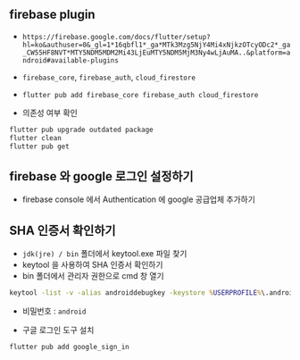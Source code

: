## firebase plugin
- `https://firebase.google.com/docs/flutter/setup?hl=ko&authuser=0&_gl=1*16qbfl1*_ga*MTk3Mzg5NjY4Mi4xNjkzOTcyODc2*_ga_CW55HF8NVT*MTY5NDM5MDM2Mi43LjEuMTY5NDM5MjM3Ny4wLjAuMA..&platform=android#available-plugins`

- `firebase_core`, `firebase_auth`, `cloud_firestore`
- `flutter pub add firebase_core firebase_auth cloud_firestore`

- 의존성 여부 확인
```bash
flutter pub upgrade outdated package
flutter clean
flutter pub get
```

## firebase 와 google 로그인 설정하기
- firebase console 에서 Authentication 에 google 공급업체 추가하기

## SHA 인증서 확인하기
- `jdk(jre) / bin` 폴더에서 keytool.exe 파일 찾기
- keytool 을 사용하여 SHA 인증서 확인하기
- bin 폴더에서 관리자 권한으로 cmd 창 열기
```cmd
keytool -list -v -alias androiddebugkey -keystore %USERPROFILE%\.android\debug.keystore
```
- 비밀번호 : `android`

- 구글 로그인 도구 설치
```bash
flutter pub add google_sign_in
```